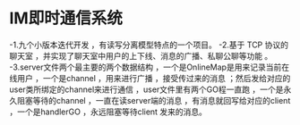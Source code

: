 # IM即时通信系统
-1.九个小版本迭代开发 ，有读写分离模型特点的一个项目。
-2.基于 TCP 协议的聊天室 ，并实现了聊天室中用户的上下线、消息的广播、私聊公聊等功能 。
-3.server文件两个最主要的两个数据结构 ，一个是OnlineMap是用来记录当前在线用户 ，一个是channel ，用来进行广播 ，接受传过来的消息 ；然后发给对应的user类所绑定的channel来进行通信 ，user文件里有两个GO程一直跑 ，一个是永
久阻塞等待的channel ，一直在读server端的消息 ，有消息就回写给对应的client ，一个是handlerGO ，永远阻塞等待client
发来的消息。
